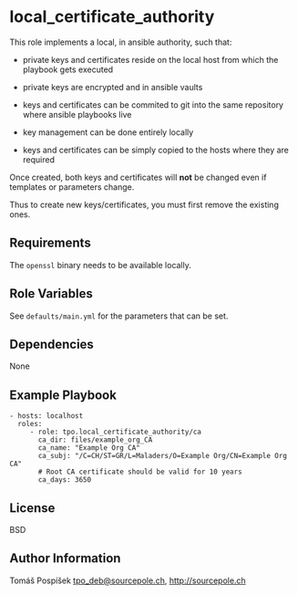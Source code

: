 local_certificate_authority
===========================

This role implements a local, in ansible authority, such
that:

* private keys and certificates reside on the local host
  from which the playbook gets executed

* private keys are encrypted and in ansible vaults

* keys and certificates can be commited to git into the
  same repository where ansible playbooks live

* key management can be done entirely locally

* keys and certificates can be simply copied to the
  hosts where they are required

Once created, both keys and certificates will **not**
be changed even if templates or parameters change.

Thus to create new keys/certificates, you must first remove the
existing ones.

Requirements
------------

The `openssl` binary needs to be available locally.

Role Variables
--------------

See `defaults/main.yml` for the parameters that can be set.

Dependencies
------------

None

Example Playbook
----------------

    - hosts: localhost
      roles:
         - role: tpo.local_certificate_authority/ca
           ca_dir: files/example_org_CA
           ca_name: "Example Org CA"
           ca_subj: "/C=CH/ST=GR/L=Maladers/O=Example Org/CN=Example Org CA"
           # Root CA certificate should be valid for 10 years
           ca_days: 3650

License
-------

BSD

Author Information
------------------

Tomáš Pospíšek <tpo_deb@sourcepole.ch>, http://sourcepole.ch
